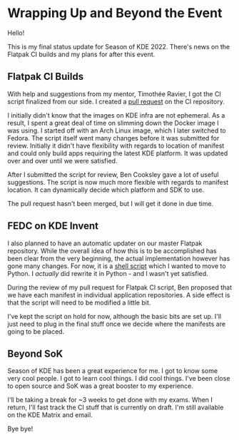 # Wrapping Up and Beyond the Event

Hello!

This is my final status update for Season of KDE 2022. There's news on the Flatpak CI builds and my plans for after this event.

<!-- more -->

## Flatpak CI Builds

With help and suggestions from my mentor, Timothée Ravier, I got the CI script finalized from our side. I created a [pull request](https://invent.kde.org/sysadmin/ci-utilities/-/merge_requests/17) on the CI repository.

I initially didn't know that the images on KDE infra are not ephemeral. As a result, I spent a great deal of time on slimming down the Docker image I was using. I started off with an Arch Linux image, which I later switched to Fedora. The script itself went many changes before it was submitted for review. Initially it didn't have flexibility with regards to location of manifest and could only build apps requiring the latest KDE platform. It was updated over and over until we were satisfied.

After I submitted the script for review, Ben Cooksley gave a lot of useful suggestions. The script is now much more flexible with regards to manifest location. It can dynamically decide which platform and SDK to use.

The pull request hasn't been merged, but I will get it done in due time.

## FEDC on KDE Invent

I also planned to have an automatic updater on our master Flatpak repository. While the overall idea of how this is to be accomplished has been clear from the very beginning, the actual implementation however has gone many changes. For now, it is a [shell script](https://gitlab.com/flyingcakes/kde-flathub-master/-/blob/master/updater.sh) which I wanted to move to Python. I _actually_ did rewrite it in Python - and I wasn't yet satisfied.

During the review of my pull request for Flatpak CI script, Ben proposed that we have each manifest in individual application repositories. A side effect is that the script will need to be modified a little bit.

I've kept the script on hold for now, although the basic bits are set up. I'll just need to plug in the final stuff once we decide where the manifests are going to be placed.

## Beyond SoK

Season of KDE has been a great experience for me. I got to know some very cool people. I got to learn cool things. I did cool things. I've been close to open source and SoK was a great booster to my experience.

I'll be taking a break for ~3 weeks to get done with my exams. When I return, I'll fast track the CI stuff that is currently on draft. I'm still available on the KDE Matrix and email.

Bye bye!
